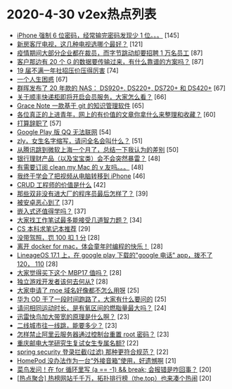 # 2020-4-30 v2ex热点列表

+ [iPhone 强制 6 位密码，经常输完密码发现少 1 位。。。](https://www.v2ex.com/t/667513#reply145) [145]
+ [新房客厅电视，这几种电视选哪个最好？](https://www.v2ex.com/t/667479#reply121) [121]
+ [疫情期间大部分企业都在裁员，而字节跳动却要招聘 1 万名员工](https://www.v2ex.com/t/667492#reply87) [87]
+ [客户那边有 20 个 G 的数据要传输过来，有什么靠谱的方案吗？](https://www.v2ex.com/t/667505#reply87) [87]
+ [19 届不满一年社招压价压得厉害](https://www.v2ex.com/t/667564#reply74) [74]
+ [一个人生困惑](https://www.v2ex.com/t/667497#reply67) [67]
+ [群晖发布了 20 年款的 NAS： DS920+. DS220+, DS720+ 和 DS420+](https://www.v2ex.com/t/667498#reply67) [67]
+ [关于顺丰快递柜即将开启会员服务，大家怎么看？](https://www.v2ex.com/t/667491#reply66) [66]
+ [Grace Note 一款基于 git 的知识管理软件](https://www.v2ex.com/t/667515#reply65) [65]
+ [各位真正的上进青年，网上的有价值的文章你拿什么来整理和收藏？](https://www.v2ex.com/t/667542#reply60) [60]
+ [打算辞职了](https://www.v2ex.com/t/667506#reply57) [57]
+ [Google Play 版 QQ 无法联网](https://www.v2ex.com/t/667571#reply54) [54]
+ [zly，女生名字缩写，请问全名会叫什么？](https://www.v2ex.com/t/667729#reply51) [51]
+ [从腾讯跳到微软上海一个月了，总结一下我认为的差别](https://www.v2ex.com/t/667679#reply50) [50]
+ [银行理财产品（以及宝宝类）会不会突然暴雷？](https://www.v2ex.com/t/667475#reply48) [48]
+ [有需要订阅 clean my Mac 的 v 友吗。。。](https://www.v2ex.com/t/667481#reply48) [48]
+ [我终于学会了把视频从电脑转移到 iPhone](https://www.v2ex.com/t/667494#reply46) [46]
+ [CRUD 工程师的价值是什么](https://www.v2ex.com/t/667654#reply42) [42]
+ [那些双非没有进大厂的程序员最后怎样了？](https://www.v2ex.com/t/667589#reply39) [39]
+ [被安卓恶心到了](https://www.v2ex.com/t/667763#reply37) [37]
+ [嵌入式还值得学吗？](https://www.v2ex.com/t/667558#reply37) [37]
+ [大家找工作笔试最多能接受几道智力题？](https://www.v2ex.com/t/667580#reply34) [34]
+ [CS 本科求笔记本推荐](https://www.v2ex.com/t/667576#reply29) [29]
+ [没带驾照，罚 100 扣 1 分](https://www.v2ex.com/t/667660#reply28) [28]
+ [离开 docker for mac，体会童年时编程的快乐！](https://www.v2ex.com/t/667748#reply28) [28]
+ [LineageOS 17.1 上，在 google play 下载的"google 电话" app，拨不了 120， 110](https://www.v2ex.com/t/667521#reply28) [28]
+ [大家觉得买下这个 MBP17 值吗？](https://www.v2ex.com/t/667585#reply28) [28]
+ [独立游戏开发者该何去何从?](https://www.v2ex.com/t/667594#reply28) [28]
+ [大家申请了 moe 域名好像都不怎么用呀](https://www.v2ex.com/t/667544#reply25) [25]
+ [华为 OD 干了一段时间跑路了，大家有什么要问的](https://www.v2ex.com/t/667636#reply25) [25]
+ [请问相同运动时长，是有氧区间的燃脂量最大吗？](https://www.v2ex.com/t/667470#reply24) [24]
+ [迅雷快鸟加大带宽的原理是什么啊？](https://www.v2ex.com/t/667489#reply23) [23]
+ [二线城市往一线跳，能要多少？](https://www.v2ex.com/t/667621#reply23) [23]
+ [怎样禁止阿里云服务器通过控制台重置 root 密码？](https://www.v2ex.com/t/667642#reply23) [23]
+ [重庆邮电大学研究生复试女生专属名额?](https://www.v2ex.com/t/667484#reply22) [22]
+ [spring security 登录拦截(过滤) 那种更符合规范？](https://www.v2ex.com/t/667487#reply22) [22]
+ [HomePod 没办法作为一台“外接音箱”使用，好遗憾啊](https://www.v2ex.com/t/667694#reply21) [21]
+ [菜鸟发问！在 for 循环里写 (a == -1) && break; 会报错是咋回事？](https://www.v2ex.com/t/667684#reply20) [20]
+ [[热点聚合] 热榜网站千千万，拓扑排行榜（the.top）也来凑个热闹](https://www.v2ex.com/t/667591#reply20) [20]
